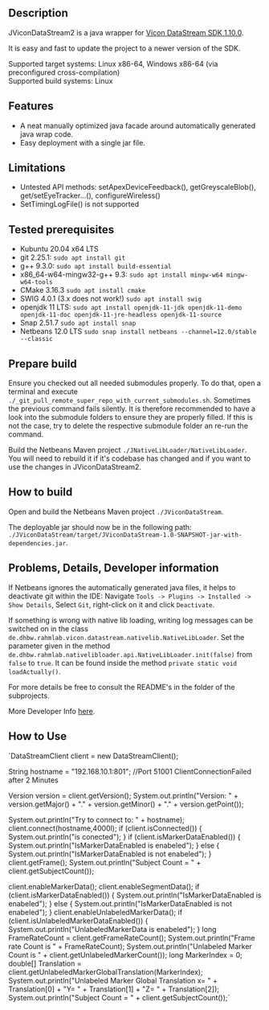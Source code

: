 ## Description
JViconDataStream2 is a java wrapper for [Vicon DataStream SDK 1.10.0](https://www.vicon.com/software/datastream-sdk/?section=downloads).

It is easy and fast to update the project to a newer version of the SDK.

Supported target systems: Linux x86-64, Windows x86-64 (via preconfigured cross-compilation) \
Supported build systems: Linux


## Features
* A neat manually optimized java facade around automatically generated java wrap code.
* Easy deployment with a single jar file.


## Limitations 
* Untested API methods: setApexDeviceFeedback(), getGreyscaleBlob(), get/setEyeTracker...(), configureWireless()
* SetTimingLogFile() is not supported


## Tested prerequisites
* Kubuntu 20.04 x64 LTS
* git 2.25.1: `sudo apt install git`
* g++ 9.3.0: `sudo apt install build-essential`
* x86_64-w64-mingw32-g++ 9.3: `sudo apt install mingw-w64 mingw-w64-tools`
* CMake 3.16.3 `sudo apt install cmake`
* SWIG 4.0.1 (3.x does not work!) `sudo apt install swig`
* openjdk 11 LTS: `sudo apt install openjdk-11-jdk openjdk-11-demo openjdk-11-doc openjdk-11-jre-headless openjdk-11-source`
* Snap 2.51.7 `sudo apt install snap`
* Netbeans 12.0 LTS `sudo snap install netbeans --channel=12.0/stable --classic`


## Prepare build
Ensure you checked out all needed submodules properly. To do that, open a terminal and execute `./_git_pull_remote_super_repo_with_current_submodules.sh`.
Sometimes the previous command fails silently. It is therefore recommended to have a look into the submodule folders to ensure they are properly filled. If this is not the case, try to delete the respective submodule folder an re-run the command.

Build the Netbeans Maven project `./JNativeLibLoader/NativeLibLoader`. You will need to rebuild it if it's codebase has changed and if you want to use the changes in JViconDataStream2.


## How to build
Open and build the Netbeans Maven project `./JViconDataStream`.

The deployable jar should now be in the following path: `./JViconDataStream/target/JViconDataStream-1.0-SNAPSHOT-jar-with-dependencies.jar`.


## Problems, Details, Developer information
If Netbeans ignores the automatically generated java files, it helps to deactivate git within the IDE: Navigate `Tools -> Plugins -> Installed -> Show Details`, Select `Git`, right-click on it and click `Deactivate`.

If something is wrong with native lib loading, writing log messages can be switched on in the class `de.dhbw.rahmlab.vicon.datastream.nativelib.NativeLibLoader`. Set the parameter given in the method `de.dhbw.rahmlab.nativelibloader.api.NativeLibLoader.init(false)` from `false` to `true`. It can be found inside the method
`private static void loadActually()`.

For more details be free to consult the README's in the folder of the subprojects.

More Developer Info [here](DEVELOPER_INFO.md).

## How to Use

`DataStreamClient client = new DataStreamClient();
        
String hostname = "192.168.10.1:801"; //Port 51001 ClientConnectionFailed after 2 Minutes

Version version = client.getVersion();
System.out.println("Version: " + version.getMajor() + "." + version.getMinor() + "." + version.getPoint());

System.out.println("Try to connect to: " + hostname);
client.connect(hostname,4000l);
if (client.isConnected()) {
    System.out.println("is conected");
}
if (client.isMarkerDataEnabled()) {
    System.out.println("IsMarkerDataEnabled is enabeled");
} else {
    System.out.println("IsMarkerDataEnabled is not enabeled");
}
client.getFrame();
System.out.println("Subject Count = " + client.getSubjectCount());

client.enableMarkerData();
client.enableSegmentData();
if (client.isMarkerDataEnabled()) {
    System.out.println("IsMarkerDataEnabled is enabeled");
} else {
    System.out.println("IsMarkerDataEnabled is not enabeled");
}
client.enableUnlabeledMarkerData();
if (client.isUnlabeledMarkerDataEnabled()) {
    System.out.println("UnlabeledMarkerData is enabeled");
}
long FrameRateCount = client.getFrameRateCount();
System.out.println("Frame rate Count is " + FrameRateCount);
System.out.println("Unlabeled Marker Count is " + client.getUnlabeledMarkerCount());
long MarkerIndex = 0;
double[] Translation = client.getUnlabeledMarkerGlobalTranslation(MarkerIndex);
System.out.println("Unlabeled Marker Global Translation x= " + Translation[0] + "Y= " + Translation[1] + "Z= " + Translation[2]);
System.out.println("Subject Count = " + client.getSubjectCount());`
